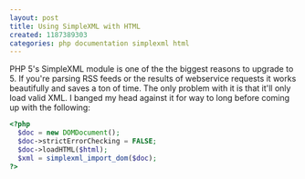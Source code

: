 ```yaml
---
layout: post
title: Using SimpleXML with HTML
created: 1187389303
categories: php documentation simplexml html
---
```

PHP 5's SimpleXML module is one of the the biggest reasons to upgrade to 5. If
you're parsing RSS feeds or the results of webservice requests it works
beautifully and saves a ton of time. The only problem with it is that it'll
only load valid XML. I banged my head against it for way to long before coming
up with the following:

``` php
<?php
  $doc = new DOMDocument();
  $doc->strictErrorChecking = FALSE;
  $doc->loadHTML($html);
  $xml = simplexml_import_dom($doc);
?>
```
